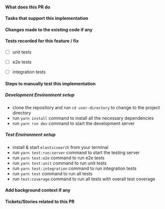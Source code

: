 #### What does this PR do

#### Tasks that support this implementation

#### Changes made to the existing code if any

#### Tests recorded for this feature / fix

- [ ] unit tests

- [ ] e2e tests

- [ ] integration tests

#### Steps to manually test this implementation

##### Development Environment setup

- clone the repository and run `cd user-directory` to change to the project directory
- run `yarn install` command to install all the necessary dependencies
- run `yarn run dev` command to start the development server

##### Test Environment setup

- install & start `elasticsearch` from your terminal
- run `yarn test:run:server` command to start the testing server
- run `yarn test:e2e` command to run e2e tests
- run `yarn test:unit` command to run unit tests
- run `yarn test:integration` command to run integration tests
- run `yarn test` command to run all tests
- run `test:coverage` command to run all tests with overall test coverage

#### Add background context if any

#### Tickets/Stories related to this PR
